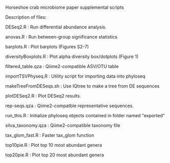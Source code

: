 Horseshoe crab microbiome paper supplemental scripts

Description of files:

DESeq2.R : Run differential abundance analysis.

anovas.R : Run between-group significance statistics

barplots.R : Plot barplots (Figures S2-7)

diversityBoxplots.R : Plot alpha diversity box/dotplots (Figure 1)

filtered_table.qza : Qiime2-compatible ASV/OTU table

importTSVPhyseq.R : Utility script for importing data into phyloseq

makeTreeFromDESeqs.sh : Use IQtree to make a tree from DE sequences

plotDESeq2.R : Plot DESeq2 results.

rep-seqs.qza : Qiime2-compatble representative sequences.

run_this.R : Initialize phyloseq objects contained in folder named "exported"

silva_taxonomy.qza : Qiime2-compatible taxonomy file

tax_glom_fast.R : Faster tax_glom function

top10pie.R : Plot top 10 most abundant genera

top20pie.R : Plot top 20 most abundant genera

